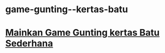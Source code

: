 # game-gunting--kertas-batu
# [Mainkan Game Gunting kertas Batu Sederhana](https://iyadrozan.github.io/game-gunting--kertas-batu/)
